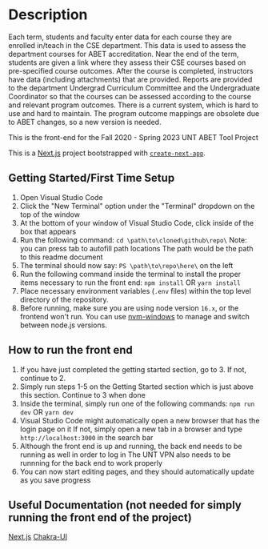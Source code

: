 # Description

Each term, students and faculty enter data for each course they are enrolled
in/teach in the CSE department. This data is used to assess the department
courses for ABET accreditation. Near the end of the term, students are given a link
where they assess their CSE courses based on pre-specified course outcomes.
After the course is completed, instructors have data (including attachments) that
are provided. Reports are provided to the department Undergrad Curriculum
Committee and the Undergraduate Coordinator so that the courses can be
assessed according to the course and relevant program outcomes. There is a
current system, which is hard to use and hard to maintain. The program outcome
mappings are obsolete due to ABET changes, so a new version is needed.

This is the front-end for the Fall 2020 - Spring 2023 UNT ABET Tool Project

This is a [Next.js](https://nextjs.org/) project bootstrapped with [`create-next-app`](https://github.com/vercel/next.js/tree/canary/packages/create-next-app).

## Getting Started/First Time Setup
1. Open Visual Studio Code
2. Click the "New Terminal" option under the "Terminal" dropdown on the top of the window
3. At the bottom of your window of Visual Studio Code, click inside of the box that appears
4. Run the following command:
    `cd \path\to\cloned\github\repo\`
        Note: you can press tab to autofill path locations
        The path would be the path to this readme document
5. The terminal should now say: `PS \path\to\repo\here\` on the left
6. Run the following command inside the terminal to install the proper items necessary to run the front end:
    `npm install`
    OR
    `yarn install`
7. Place necessary environment variables (`.env` files) within the top level directory of the repository.
8. Before running, make sure you are using node version `16.x`, or the frontend won't run. You can use [nvm-windows](https://github.com/coreybutler/nvm-windows) to manage and switch between node.js versions.

## How to run the front end
1. If you have just completed the getting started section, go to 3. If not, continue to 2.
2. Simply run steps 1-5 on the Getting Started section which is just above this section. Continue to 3 when done
3. Inside the terminal, simply run one of the following commands:
    `npm run dev`
    OR
    `yarn dev`
4. Visual Studio Code might automatically open a new browser that has the login page on it
    If not, simply open a new tab in a browser and type `http://localhost:3000` in the search bar
5. Although the front end is up and running, the back end needs to be running as well in order to log in
    The UNT VPN also needs to be runnning for the back end to work properly
6. You can now start editing pages, and they should automatically update as you save progress

## Useful Documentation (not needed for simply running the front end of the project)
[Next.js](https://nextjs.org/docs/getting-started)
[Chakra-UI](https://chakra-ui.com/docs/getting-started)
